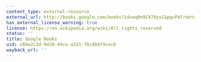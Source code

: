 ```yaml
---
content_type: external-resource
external_url: http://books.google.com/books?id=eq0n9Ck79ysC&pg=PAfrontcover
has_external_license_warning: true
license: https://en.wikipedia.org/wiki/All_rights_reserved
status: ''
title: Google Books
uid: c04e2c2d-9430-49ce-a321-fbc4bbf9cec6
wayback_url: ''
---
```

